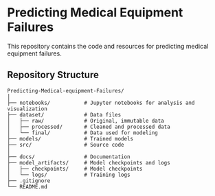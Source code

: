# Predicting Medical Equipment Failures

This repository contains the code and resources for predicting medical equipment failures.

## Repository Structure

```
Predicting-Medical-equipment-Failures/
│
├── notebooks/           # Jupyter notebooks for analysis and visualization
├── dataset/             # Data files
│   ├── raw/             # Original, immutable data
│   ├── processed/       # Cleaned and processed data
│   └── final/           # Data used for modeling
├── models/              # Trained models
├── src/                 # Source code
│
├── docs/                # Documentation
├── model_artifacts/     # Model checkpoints and logs
│   ├── checkpoints/     # Model checkpoints
│   └── logs/            # Training logs
├── .gitignore
└── README.md
```
